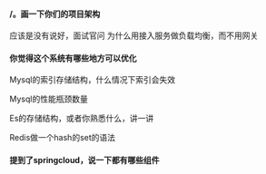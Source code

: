 #### /。画一下你们的项目架构

应该是没有说好，面试官问 为什么用接入服务做负载均衡，而不用网关

#### 你觉得这个系统有哪些地方可以优化



Mysql的索引存储结构，什么情况下索引会失效



Mysql的性能瓶颈数量



Es的存储结构，或者你熟悉什么，讲一讲



Redis做一个hash的set的语法



#### 提到了springcloud，说一下都有哪些组件



